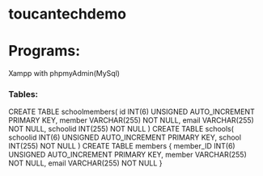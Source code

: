 # toucantechdemo

# Programs:

Xampp with phpmyAdmin(MySql)

### Tables:
CREATE TABLE schoolmembers(
id INT(6) UNSIGNED AUTO_INCREMENT PRIMARY KEY,
member VARCHAR(255) NOT NULL,
email VARCHAR(255) NOT NULL,
schoolid INT(255) NOT NULL
)
CREATE TABLE schools(
schoolid INT(6) UNSIGNED AUTO_INCREMENT PRIMARY KEY,
school INT(255) NOT NULL
)
CREATE TABLE  members {
member_ID INT(6) UNSIGNED AUTO_INCREMENT PRIMARY KEY,
member VARCHAR(255) NOT NULL,
email VARCHAR(255) NOT NULL
}


